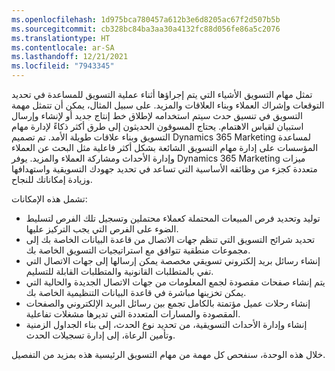 ```yaml
---
ms.openlocfilehash: 1d975bca780457a612b3e6d8205ac67f2d507b5b
ms.sourcegitcommit: cb328bc84ba3aa30a4132fc88d056fe86a5c2076
ms.translationtype: HT
ms.contentlocale: ar-SA
ms.lasthandoff: 12/21/2021
ms.locfileid: "7943345"
---
```

تمثل مهام التسويق الأشياء التي يتم إجراؤها أثناء عملية التسويق للمساعدة في تحديد التوقعات وإشراك العملاء وبناء العلاقات والمزيد. على سبيل المثال، يمكن أن تتمثل مهمة التسويق في تنسيق حدث سيتم استخدامه لإطلاق خط إنتاج جديد أو لإنشاء وإرسال استبيان لقياس الاهتمام. يحتاج المسوقون الحديثون إلى طرق أكثر ذكاءً لإدارة مهام التسويق وبناء علاقات طويلة الأمد. تم تصميم Dynamics 365 Marketing لمساعدة المؤسسات على إدارة مهام التسويق الشائعة بشكل أكثر فاعلية مثل البحث عن العملاء وإدارة الأحداث ومشاركة العملاء والمزيد. يوفر Dynamics 365 Marketing ميزات متعددة كجزء من وظائفه الأساسية التي تساعد في تحديد جهودك التسويقية واستهدافها وزيادة إمكاناتك للنجاح.

تشمل هذه الإمكانات:

 -  توليد وتحديد فرص المبيعات المحتملة كعملاء محتملين وتسجيل تلك الفرص لتسليط الضوء على الفرص التي يجب التركيز عليها.
 -  تحديد شرائح التسويق التي تنظم جهات الاتصال من قاعدة البيانات الخاصة بك إلى مجموعات منطقية تتوافق مع استراتيجيات التسويق الخاصة بك.
 -  إنشاء رسائل بريد إلكتروني تسويقي مخصصة يمكن إرسالها إلى جهات الاتصال التي تفي بالمتطلبات القانونية والمتطلبات القابلة للتسليم.
 -  يتم إنشاء صفحات مقصودة لجمع المعلومات من جهات الاتصال الجديدة والحالية التي يمكن تخزينها مباشرة في قاعدة البيانات التنظيمية الخاصة بك.
 -  إنشاء رحلات عميل مؤتمتة بالكامل تجمع بين رسائل البريد الإلكتروني والصفحات المقصودة والمسارات المتعددة التي تديرها مشغلات تفاعلية.
 -  إنشاء وإدارة الأحداث التسويقية، من تحديد نوع الحدث، إلى بناء الجداول الزمنية وتأمين الرعاة، إلى إدارة تسجيلات الحدث.

خلال هذه الوحدة، سنفحص كل مهمة من مهام التسويق الرئيسية هذه بمزيد من التفصيل.
